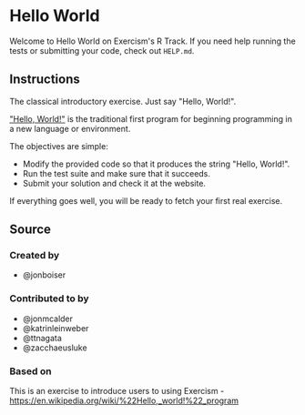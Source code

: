 # Hello World

Welcome to Hello World on Exercism's R Track.
If you need help running the tests or submitting your code, check out `HELP.md`.

## Instructions

The classical introductory exercise.
Just say "Hello, World!".

["Hello, World!"][hello-world] is the traditional first program for beginning programming in a new language or environment.

The objectives are simple:

- Modify the provided code so that it produces the string "Hello, World!".
- Run the test suite and make sure that it succeeds.
- Submit your solution and check it at the website.

If everything goes well, you will be ready to fetch your first real exercise.

[hello-world]: https://en.wikipedia.org/wiki/%22Hello,_world!%22_program

## Source

### Created by

- @jonboiser

### Contributed to by

- @jonmcalder
- @katrinleinweber
- @ttnagata
- @zacchaeusluke

### Based on

This is an exercise to introduce users to using Exercism - https://en.wikipedia.org/wiki/%22Hello,_world!%22_program
